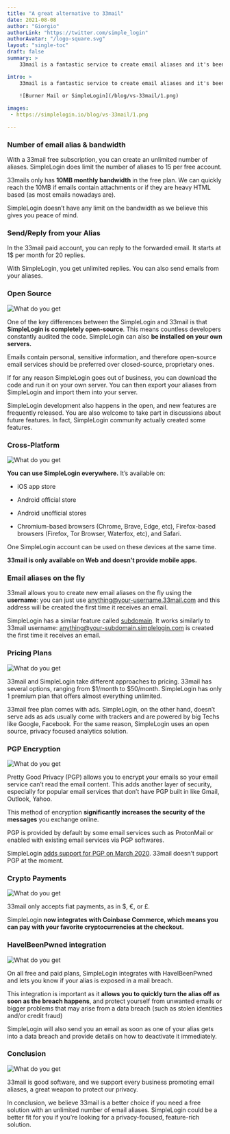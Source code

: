 ```yaml
---
title: "A great alternative to 33mail"
date: 2021-08-08
author: "Giorgio"
authorLink: "https://twitter.com/simple_login"
authorAvatar: "/logo-square.svg"
layout: "single-toc"
draft: false
summary: >
    33mail is a fantastic service to create email aliases and it's been online for more than 10 years. Here are the main differences between SimpleLogin and 33mail.

intro: >
    33mail is a fantastic service to create email aliases and it's been online for more than 10 years. Here are the main differences between SimpleLogin and 33mail.

    ![Burner Mail or SimpleLogin](/blog/vs-33mail/1.png)
    
images: 
 - https://simplelogin.io/blog/vs-33mail/1.png

---
```


### Number of email alias & bandwidth

With a 33mail free subscription, you can create an unlimited number of aliases. SimpleLogin does limit the number of aliases to 15 per free account.

33mails only has **10MB monthly bandwidth** in the free plan. We can quickly reach the 10MB if emails contain attachments or if they are heavy HTML based (as most emails nowadays are).

SimpleLogin doesn’t have any limit on the bandwidth as we believe this gives you peace of mind.

### Send/Reply from your Alias

In the 33mail paid account, you can reply to the forwarded email. It starts at 1$ per month for 20 replies.

With SimpleLogin, you get unlimited replies. You can also send emails from your aliases.

### Open Source

![What do you get](/blog/vs-33mail/2.png)

One of the key differences between the SimpleLogin and 33mail is that **SimpleLogin is completely open-source**. This means countless developers constantly audited the code. SimpleLogin can also **be installed on your own servers.**

Emails contain personal, sensitive information, and therefore open-source email services should be preferred over closed-source, proprietary ones.

If for any reason SimpleLogin goes out of business, you can download the code and run it on your own server. You can then export your aliases from SimpleLogin and import them into your server.

SimpleLogin development also happens in the open, and new features are frequently released. You are also welcome to take part in discussions about future features. In fact, SimpleLogin community actually created some features.

### Cross-Platform

![What do you get](/blog/vs-33mail/3.png)

**You can use SimpleLogin everywhere.** It’s available on:

*   iOS app store

*   Android official store

*   Android unofficial stores

*   Chromium-based browsers (Chrome, Brave, Edge, etc), Firefox-based browsers (Firefox, Tor Browser, Waterfox, etc), and Safari.

One SimpleLogin account can be used on these devices at the same time.

**33mail is only available on Web and doesn’t provide mobile apps.**

### Email aliases on the fly

33mail allows you to create new email aliases on the fly using the **username**: you can just use anything@your-username.33mail.com and this address will be created the first time it receives an email.

SimpleLogin has a similar feature called [subdomain](/blog/subdomains/). It works similarly to 33mail username: anything@your-subdomain.simplelogin.com is created the first time it receives an email. 

### Pricing Plans

![What do you get](/blog/vs-33mail/5.png)

33mail and SimpleLogin take different approaches to pricing. 33mail has several options, ranging from $1/month to $50/month. SimpleLogin has only 1 premium plan that offers almost everything unlimited.

33mail free plan comes with ads. SimpleLogin, on the other hand, doesn’t serve ads as ads usually come with trackers and are powered by big Techs like Google, Facebook. For the same reason, SimpleLogin uses an open source, privacy focused analytics solution. 

### PGP Encryption

![What do you get](/blog/vs-33mail/6.png)

Pretty Good Privacy (PGP) allows you to encrypt your emails so your email service can’t read the email content. This adds another layer of security, especially for popular email services that don’t have PGP built in like Gmail, Outlook, Yahoo.

This method of encryption **significantly increases the security of the messages** you exchange online.

PGP is provided by default by some email services such as ProtonMail or enabled with existing email services via PGP softwares.

SimpleLogin [adds support for PGP on March 2020](https://simplelogin.io/blog/introducing-pgp/). 33mail doesn’t support PGP at the moment.

### Crypto Payments

![What do you get](/blog/vs-33mail/7.png)

33mail only accepts fiat payments, as in $, €, or £. 

SimpleLogin **now integrates with Coinbase Commerce, which means you can pay with your favorite cryptocurrencies at the checkout.**

### HaveIBeenPwned integration

![What do you get](/blog/vs-33mail/8.png)

On all free and paid plans, SimpleLogin integrates with HaveIBeenPwned and lets you know if your alias is exposed in a mail breach.

This integration is important as it **allows you to quickly turn the alias off as soon as the breach happens**, and protect yourself from unwanted emails or bigger problems that may arise from a data breach (such as stolen identities and/or credit fraud)

SimpleLogin will also send you an email as soon as one of your alias gets into a data breach and provide details on how to deactivate it immediately.

### Conclusion

![What do you get](/blog/vs-33mail/9.png)

33mail is good software, and we support every business promoting email aliases, a great weapon to protect our privacy. 

In conclusion, we believe 33mail is a better choice if you need a free solution with an unlimited number of email aliases. SimpleLogin could be a better fit for you if you’re looking for a privacy-focused, feature-rich solution.
